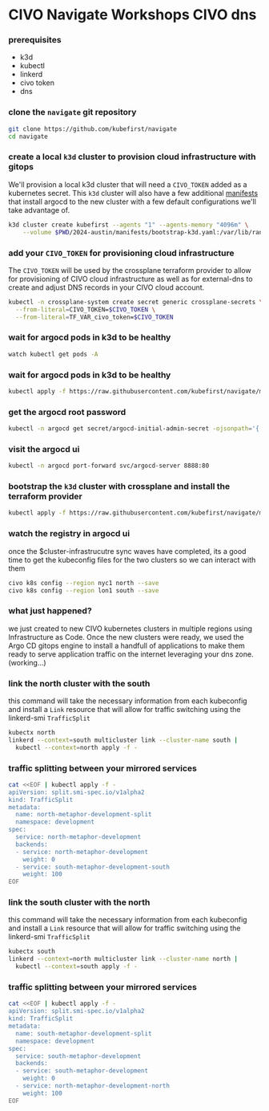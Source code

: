 
# CIVO Navigate Workshops CIVO dns

### prerequisites
- k3d
- kubectl
- linkerd
- civo token
- dns

### clone the `navigate` git repository
```sh
git clone https://github.com/kubefirst/navigate
cd navigate
```

### create a local `k3d` cluster to provision cloud infrastructure with gitops
We'll provision a local k3d cluster that will need a `CIVO_TOKEN` added as a kubernetes secret. This `k3d` cluster will also have a few additional [manifests](../manifests/bootstrap-k3d.yaml) that install argocd to the new cluster with a few default configurations we'll take advantage of.
```sh
k3d cluster create kubefirst --agents "1" --agents-memory "4096m" \
    --volume $PWD/2024-austin/manifests/bootstrap-k3d.yaml:/var/lib/rancher/k3s/server/manifests/bootstrap-k3d.yaml
```

### add your `CIVO_TOKEN` for provisioning cloud infrastructure
The `CIVO_TOKEN` will be used by the crossplane terraform provider to allow for provisioning of CIVO cloud infrastructure as well as for external-dns to create and adjust DNS records in your CIVO cloud account.
```sh
kubectl -n crossplane-system create secret generic crossplane-secrets \
  --from-literal=CIVO_TOKEN=$CIVO_TOKEN \
  --from-literal=TF_VAR_civo_token=$CIVO_TOKEN
```

### wait for argocd pods in k3d to be healthy
```sh
watch kubectl get pods -A
```
### wait for argocd pods in k3d to be healthy
```sh
kubectl apply -f https://raw.githubusercontent.com/kubefirst/navigate/main/2024-austin/bootstrap/bootstrap.yaml
```

### get the argocd root password
```sh
kubectl -n argocd get secret/argocd-initial-admin-secret -ojsonpath='{.data.password}' | base64 -D | pbcopy
```
### visit the argocd ui
```sh
kubectl -n argocd port-forward svc/argocd-server 8888:80 
```

### bootstrap the `k3d` cluster with crossplane and install the terraform provider
```sh
kubectl apply -f https://raw.githubusercontent.com/kubefirst/navigate/main/2024-austin/registry/registry.yaml
```

### watch the registry in argocd ui
once the $cluster-infrastrucutre sync waves have completed, its a good time to get the kubeconfig files for the two clusters so we can interact with them
```sh
civo k8s config --region nyc1 north --save
civo k8s config --region lon1 south --save
```

### what just happened?
we just created to new CIVO kubernetes clusters in multiple regions using Infrastructure as Code. Once the new clusters were ready, we used the Argo CD gitops engine to install a handfull of applications to make them ready to serve application traffic on the internet leveraging your dns zone. 
(working...)


### link the north cluster with the south
this command will take the necessary information from each kubeconfig and install a `Link` resource that will allow for traffic switching using the linkerd-smi `TrafficSplit`
```sh
kubectx north
linkerd --context=south multicluster link --cluster-name south |
  kubectl --context=north apply -f -
```

### traffic splitting between your mirrored services
```sh
cat <<EOF | kubectl apply -f -
apiVersion: split.smi-spec.io/v1alpha2
kind: TrafficSplit
metadata:
  name: north-metaphor-development-split
  namespace: development
spec:
  service: north-metaphor-development
  backends:
  - service: north-metaphor-development
    weight: 0
  - service: south-metaphor-development-south
    weight: 100
EOF
```

### link the south cluster with the north

this command will take the necessary information from each kubeconfig and install a `Link` resource that will allow for traffic switching using the linkerd-smi `TrafficSplit`
```sh
kubectx south
linkerd --context=north multicluster link --cluster-name north |
  kubectl --context=south apply -f -
```

### traffic splitting between your mirrored services
```sh
cat <<EOF | kubectl apply -f -
apiVersion: split.smi-spec.io/v1alpha2
kind: TrafficSplit
metadata:
  name: south-metaphor-development-split
  namespace: development
spec:
  service: south-metaphor-development
  backends:
  - service: south-metaphor-development
    weight: 0
  - service: north-metaphor-development-north
    weight: 100
EOF
```